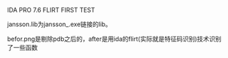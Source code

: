 IDA PRO 7.6 FLIRT FIRST TEST  

jansson.lib为jansson_.exe链接的lib。



befor.png是剔除pdb之后的，after是用ida的flirt(实际就是特征码识别)技术识别了一些函数



